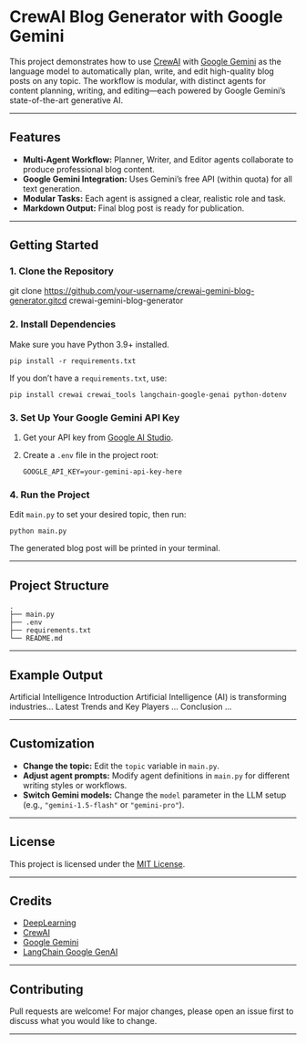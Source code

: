 # CrewAI Blog Generator with Google Gemini

This project demonstrates how to use [CrewAI](https://github.com/crewAIInc/crewAI) with [Google Gemini](https://ai.google.dev/) as the language model to automatically plan, write, and edit high-quality blog posts on any topic. The workflow is modular, with distinct agents for content planning, writing, and editing—each powered by Google Gemini’s state-of-the-art generative AI.

---

## Features

- **Multi-Agent Workflow:** Planner, Writer, and Editor agents collaborate to produce professional blog content.
- **Google Gemini Integration:** Uses Gemini’s free API (within quota) for all text generation.
- **Modular Tasks:** Each agent is assigned a clear, realistic role and task.
- **Markdown Output:** Final blog post is ready for publication.

---

## Getting Started

### 1. Clone the Repository

git clone https://github.com/your-username/crewai-gemini-blog-generator.gitcd crewai-gemini-blog-generator


### 2. Install Dependencies

Make sure you have Python 3.9+ installed.

```
pip install -r requirements.txt
```


If you don’t have a `requirements.txt`, use:

```
pip install crewai crewai_tools langchain-google-genai python-dotenv
```


### 3. Set Up Your Google Gemini API Key

1. Get your API key from [Google AI Studio](https://aistudio.google.com/).
2. Create a `.env` file in the project root:

    ```
    GOOGLE_API_KEY=your-gemini-api-key-here
    ```

### 4. Run the Project

Edit `main.py` to set your desired topic, then run:

```
python main.py
```


The generated blog post will be printed in your terminal.

---

## Project Structure

```
.
├── main.py
├── .env
├── requirements.txt
└── README.md
```

---

## Example Output

Artificial Intelligence
Introduction
Artificial Intelligence (AI) is transforming industries…
Latest Trends and Key Players
…
Conclusion
…


---

## Customization

- **Change the topic:** Edit the `topic` variable in `main.py`.
- **Adjust agent prompts:** Modify agent definitions in `main.py` for different writing styles or workflows.
- **Switch Gemini models:** Change the `model` parameter in the LLM setup (e.g., `"gemini-1.5-flash"` or `"gemini-pro"`).

---

## License

This project is licensed under the [MIT License](LICENSE).

---

## Credits

- [DeepLearning](https://learn.deeplearning.ai/)
- [CrewAI](https://github.com/crewAIInc/crewAI)
- [Google Gemini](https://ai.google.dev/)
- [LangChain Google GenAI](https://github.com/langchain-ai/langchain)

---

## Contributing

Pull requests are welcome! For major changes, please open an issue first to discuss what you would like to change.

---

